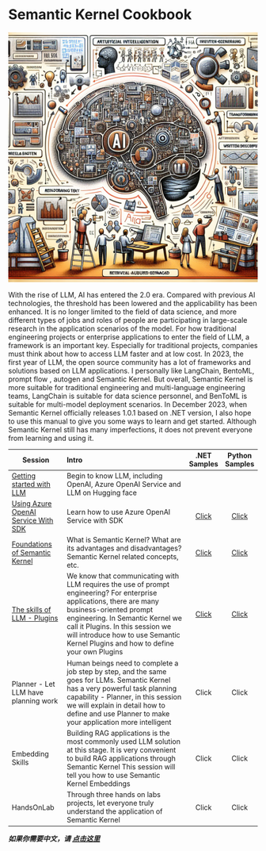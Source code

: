 # **Semantic Kernel Cookbook**

![cover](imgs/cover.png)

With the rise of LLM, AI has entered the 2.0 era. Compared with previous AI technologies, the threshold has been lowered and the applicability has been enhanced. It is no longer limited to the field of data science, and more different types of jobs and roles of people are participating in large-scale research in the application scenarios of the model. For how traditional engineering projects or enterprise applications to enter the field of LLM, a framework is an important key. Especially for traditional projects, companies must think about how to access LLM faster and at low cost. In 2023, the first year of LLM, the open source community has a lot of frameworks and solutions based on LLM applications. I personally like LangChain, BentoML, prompt flow , autogen and Semantic Kernel. But overall, Semantic Kernel is more suitable for traditional engineering and multi-language engineering teams, LangChain is suitable for data science personnel, and BenToML is suitable for multi-model deployment scenarios. In December 2023, when Semantic Kernel officially releases 1.0.1 based on .NET version, I also hope to use this manual to give you some ways to learn and get started. Although Semantic Kernel still has many imperfections, it does not prevent everyone from learning and using it.

| Session  | Intro | <center>.NET<br/> Samples</center> | <center>Python <br/>Samples</center> |
|----------|:----------|:-------------:|------:|
| [Getting started with LLM](./docs/en/00.IntroduceLLM.md) | Begin to know LLM, including OpenAI, Azure OpenAI Service and LLM on Hugging face |  |  |
| [Using Azure OpenAI Service With SDK](/docs/en/01.UsingAzureOpenAIServiceWithSDK.md)  |  Learn how to use Azure OpenAI Service with SDK  |  <center>[Click](https://github.com/kinfey/SemanticKernelCookBook/blob/main/notebooks/dotNET/01/dotNETSDKAOAIDemo.ipynb)</center> | <center>[Click](https://github.com/kinfey/SemanticKernelCookBook/blob/main/notebooks/python/01/PythonSDKAOAIDemo.ipynb)</center> |
| [Foundations of Semantic Kernel](/docs/en/02.IntroduceSemanticKernel.md)  | What is Semantic Kernel? What are its advantages and disadvantages? Semantic Kernel related concepts, etc. | <center>[Click](https://github.com/kinfey/SemanticKernelCookBook/blob/main/notebooks/dotNET/02/LearnSK.ipynb)</center> | <center>[Click](https://github.com/kinfey/SemanticKernelCookBook/blob/main/notebooks/python/02/LearnSK.ipynb)</center> |
| [The skills of LLM - Plugins](/docs/en/03.Plugins.md) | We know that communicating with LLM requires the use of prompt engineering? For enterprise applications, there are many business-oriented prompt engineering. In Semantic Kernel we call it Plugins. In this session we will introduce how to use Semantic Kernel Plugins and how to define your own Plugins | <center>[Click](https://github.com/kinfey/SemanticKernelCookBook/blob/main/notebooks/dotNET/03/PluginWithSK.ipynb)</center> | <center>[Click](https://github.com/kinfey/SemanticKernelCookBook/blob/main/notebooks/python/03/FunctionCallWithSK.ipynb)</center> |
| Planner - Let LLM have planning work | Human beings need to complete a job step by step, and the same goes for LLMs. Semantic Kernel has a very powerful task planning capability - Planner, in this session we will explain in detail how to define and use Planner to make your application more intelligent | <center>Click</center> | <center>Click</center> |
| Embedding Skills  | Building RAG applications is the most commonly used LLM solution at this stage. It is very convenient to build RAG applications through Semantic Kernel This session will tell you how to use Semantic Kernel Embeddings  | <center>Click</center> | <center>Click</center> |
| HandsOnLab | Through three hands on labs projects, let everyone truly understand the application of Semantic Kernel | <center>Click</center> | <center>Click</center> |


***如果你需要中文，请 [点击这里](./README.zh-cn.md)***


